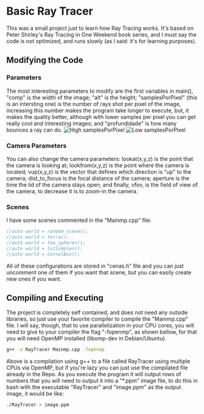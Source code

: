 # Basic Ray Tracer

This was a small project just to learn how Ray Tracing works. It's based on Peter Shirley's Ray Tracing in One Weekend book series, and I must say the code is not optimized, and runs slowly (as I said: it's for learning purposes).

## Modifying the Code

### Parameters

The most interesting parameters to modify are the first variables in main(), "comp" is the width of the image; "alt" is the height; "samplesPorPixel" (this is an intersting one) is the number of rays shot per pixel of the image, increasing this number makes the program take longer to execute, but, it makes the quality better, although with lower samples per pixel you can get really cool and interesting images; and "profundidade" is how many bounces a ray can do.
![High samplesPorPixel](https://github.com/Saliba-san/RayTracer/tree/master/progress/marblessphere.png?raw=true)
![Low samplesPorPixel](https://github.com/Saliba-san/RayTracer/tree/master/progress/doido2.png?raw=true)


### Camera Parameters

You can also change the camera parameters: lookat(x,y,z) is the point that the camera is looking at; lookfrom(x,y,z) is the point where the camera is located; vup(x,y,z) is the vector that defines which direction is "up" to the camera; dist_to_focus is the focal distance of the camera; aperture is the time the lid of the camera stays open; and finally, vfov, is the field of view of the camera, to decrease it is to zoom-in the camera.

### Scenes

I have some scenes commented in the "Mainmp.cpp" file:
```c++
//auto world = random_scene();
//auto world = terra();
//auto world = two_spheres();
//auto world = luzSimples();
//auto world = CornelBox();
```
All of these configurations are stored in "cenas.h" file and you can just uncomment one of them if you want that scene, but you can easily create new ones if you want.

## Compiling and Executing

The project is completely self contained, and does not need any outside libraries, so just use your favorite compiler to compile the "Mainmp.cpp" file. I will say, though, that to use parallelization in your CPU cores, you will need to give to your compiler the flag "-fopenmp", as shown bellow, for that you will need OpenMP installed (libomp-dev in Debian/Ubuntu).

```bash
g++ -o RayTracer Mainmp.cpp -fopenmp
```
Above is a compilation using g++ to a file called RayTracer using multiple CPUs via OpenMP, but if you're lazy you can just use the compilated file already in the Repo. As you execute the program it will output rows of numbers that you will need to output it into a "*.ppm" image file, to do this in bash with the executable "RayTracer" and "image.ppm" as the output image, it would be like:

```bash
./RayTracer > image.ppm
```


